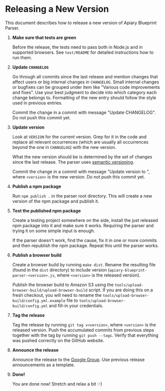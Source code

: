 Releasing a New Version
=======================

This document describes how to release a new version of Apiary Blueprint Parser.

  1. **Make sure that tests are green**

     Before the release, the tests need to pass both in Node.js and in supported
     browsers. See `test/README` for detailed instructions how to run them.

  2. **Update `CHANGELOG`**

     Go through all commits since the last release and mention changes that
     affect users or big internal changes in `CHANGELOG`. Small internal changes
     or bugfixes can be grouped under item like "Various code improvements and
     fixes". Use your best judgment to decide into which category each change
     belongs to. Formatting of the new entry should follow the style used in
     previous entries.

     Commit the change in a commit with message "Update CHANGELOG". Do not push
     this commit yet.

  3. **Update version**

     Look at `VERSION` for the current version. Grep for it in the code and
     replace all relevant occurrences (which are usually all occurrences beyond
     the one in `CHANGELOG`) with the new version.

     What the new version should be is determined by the set of changes since
     the last release. The parser uses [semantic
     versioning](http://semver.org/).

     Commit the change in a commit with message "Update version to <version>",
     where `<version>` is the new version. Do not push this commit yet.

  4. **Publish a npm package**

     Run `npm publish .` in the parser root directory. This will create a new
     version of the npm package and publish it.

  5. **Test the published npm package**

     Create a testing project somewhere on the side, install the just released
     npm package into it and make sure it works. Requiring the parser and trying
     it on some simple input is enough.

     If the parser doesn't work, find the cause, fix it in one or more commits
     and then republish the npm package. Repeat this until the parser works.

  6. **Publish a browser build**

     Create a browser build by running `make dist`. Rename the resulting file
     (found in the `dist` directory) to include version
     (`apiary-blueprint-parser-<version>.js`, where `<version>` is the released
     version).

     Publish the browser build to Amazon S3 using the
     `tools/upload-browser-build/upload-browser-build` script. If you are doing
     this on a fresh checkout, you will need to rename the
     `tools/upload-browser-build/config.yml.example` file to
     `tools/upload-browser-build/config.yml` and fill-in your credentials.

  7. **Tag the release**

     Tag the release by running `git tag v<version>`, where `<version>` is the released
     version. Push the accumulated commits from previous steps together with the
     tag by running `git push --tags`. Verify that everything was pushed
     correctly on the GitHub website.

  8. **Announce the release**

     Announce the release to the [Google
     Group](https://groups.google.com/forum/#!forum/apiary-blueprint-parser).
     Use previous release announcements as a template.

  9. **Done!**

     You are done now! Stretch and relax a bit :-)
